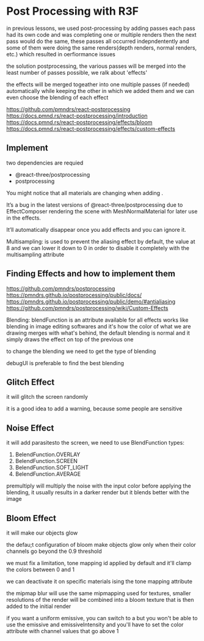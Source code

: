 # Post Processing with R3F 
in previous lessons, we used post-processing by adding passes each pass had its own code and was completing one or multiple renders then the next pass would do the same, these passes all occurred indepndentently and some of them were doing the same renders(depth renders, normal renders, etc.) which resulted in oerfiormance issues 

the solution postprocessing, the various passes will be merged into the least number of passes possible, we ralk about 'effects' 

the effects will be merged togeather into one multiple passes (if needed) automatically while keeping the other in which we added them and we can even choose the blending of each effect

https://github.com/pmndrs/react-postprocessing
https://docs.pmnd.rs/react-postprocessing/introduction
https://docs.pmnd.rs/react-postprocessing/effects/bloom
https://docs.pmnd.rs/react-postprocessing/effects/custom-effects

## Implement 
two dependencies are requied 
 * @react-three/postprocessing
 * postprocessing 

 You might notice that all materials are changing when adding <EffectComposer>.

It’s a bug in the latest versions of @react-three/postprocessing due to EffectComposer rendering the scene with MeshNormalMaterial for later use in the effects.

It’ll automatically disappear once you add effects and you can ignore it.

Multisampling: is used to prevent the aliasing effect by default, the value at 8 and we can lower it down to 0 in order to disable it completely with the multisampling attribute

## Finding Effects and how to implement them 

https://github.com/pmndrs/postprocessing
https://pmndrs.github.io/postprocessing/public/docs/
https://pmndrs.github.io/postprocessing/public/demo/#antialiasing
https://github.com/pmndrs/postprocessing/wiki/Custom-Effects

Blending: blendFunction is an attribute available for all effects works like blending in image editing softwares and it's how the color of what we are drawing merges with what's behind, the default blending is normal and it simply draws the effect on top of the previous one 

to change the blending we need to get the type of blending

debugUI is preferable to find the best blending

## Glitch Effect
it will glitch the screen randomly

it is a good idea to add a warning, because some people are sensitive 

## Noise Effect
it will add parasitesto the screen, we need to use BlendFunction types:
 1. BelendFunction.OVERLAY
 2. BelendFunction.SCREEN
 3. BelendFunction.SOFT_LIGHT
 4. BelendFunction.AVERAGE

 premultiply will multiply the noise with the input color before applying the blending, it usually results in a darker render but it blends better with the image

 ## Bloom Effect
 it will make our objects glow

 the defau;t configuration of bloom make objects glow only when their color channels go beyond the 0.9 threshold

 we must fix a limitation, tone mapping id applied by default and it'll clamp the colors between 0 and 1

 we can deactivate it on specific materials ising the tone mapping attribute

 the mipmap blur will use the same mipmapping used for textures, smaller resolutions of the render will be combined into a bloom texture that is then added to the initial render

 if you want a uniform emissive, you can switch to a <meshBasixMAterial> but you won't be able to use the emissive and emissiveIntensity and you'll have to set the color attribute with channel values that go above 1